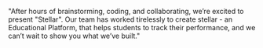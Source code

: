 "After hours of brainstorming, coding, and collaborating, we’re excited to present "Stellar".
Our team has worked tirelessly to create stellar - an Educational Platform, that helps students to track their performance,
and we can’t wait to show you what we’ve built."
